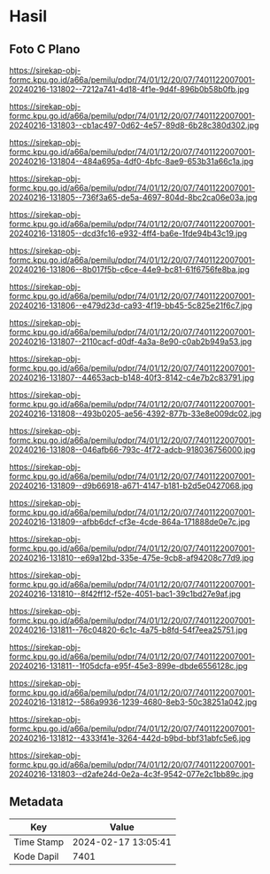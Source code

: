 # Hasil

## Foto C Plano

https://sirekap-obj-formc.kpu.go.id/a66a/pemilu/pdpr/74/01/12/20/07/7401122007001-20240216-131802--7212a741-4d18-4f1e-9d4f-896b0b58b0fb.jpg

https://sirekap-obj-formc.kpu.go.id/a66a/pemilu/pdpr/74/01/12/20/07/7401122007001-20240216-131803--cb1ac497-0d62-4e57-89d8-6b28c380d302.jpg

https://sirekap-obj-formc.kpu.go.id/a66a/pemilu/pdpr/74/01/12/20/07/7401122007001-20240216-131804--484a695a-4df0-4bfc-8ae9-653b31a66c1a.jpg

https://sirekap-obj-formc.kpu.go.id/a66a/pemilu/pdpr/74/01/12/20/07/7401122007001-20240216-131805--736f3a65-de5a-4697-804d-8bc2ca06e03a.jpg

https://sirekap-obj-formc.kpu.go.id/a66a/pemilu/pdpr/74/01/12/20/07/7401122007001-20240216-131805--dcd3fc16-e932-4ff4-ba6e-1fde94b43c19.jpg

https://sirekap-obj-formc.kpu.go.id/a66a/pemilu/pdpr/74/01/12/20/07/7401122007001-20240216-131806--8b017f5b-c6ce-44e9-bc81-61f6756fe8ba.jpg

https://sirekap-obj-formc.kpu.go.id/a66a/pemilu/pdpr/74/01/12/20/07/7401122007001-20240216-131806--e479d23d-ca93-4f19-bb45-5c825e21f6c7.jpg

https://sirekap-obj-formc.kpu.go.id/a66a/pemilu/pdpr/74/01/12/20/07/7401122007001-20240216-131807--2110cacf-d0df-4a3a-8e90-c0ab2b949a53.jpg

https://sirekap-obj-formc.kpu.go.id/a66a/pemilu/pdpr/74/01/12/20/07/7401122007001-20240216-131807--44653acb-b148-40f3-8142-c4e7b2c83791.jpg

https://sirekap-obj-formc.kpu.go.id/a66a/pemilu/pdpr/74/01/12/20/07/7401122007001-20240216-131808--493b0205-ae56-4392-877b-33e8e009dc02.jpg

https://sirekap-obj-formc.kpu.go.id/a66a/pemilu/pdpr/74/01/12/20/07/7401122007001-20240216-131808--046afb66-793c-4f72-adcb-918036756000.jpg

https://sirekap-obj-formc.kpu.go.id/a66a/pemilu/pdpr/74/01/12/20/07/7401122007001-20240216-131809--d9b66918-a671-4147-b181-b2d5e0427068.jpg

https://sirekap-obj-formc.kpu.go.id/a66a/pemilu/pdpr/74/01/12/20/07/7401122007001-20240216-131809--afbb6dcf-cf3e-4cde-864a-171888de0e7c.jpg

https://sirekap-obj-formc.kpu.go.id/a66a/pemilu/pdpr/74/01/12/20/07/7401122007001-20240216-131810--e69a12bd-335e-475e-9cb8-af94208c77d9.jpg

https://sirekap-obj-formc.kpu.go.id/a66a/pemilu/pdpr/74/01/12/20/07/7401122007001-20240216-131810--8f42ff12-f52e-4051-bac1-39c1bd27e9af.jpg

https://sirekap-obj-formc.kpu.go.id/a66a/pemilu/pdpr/74/01/12/20/07/7401122007001-20240216-131811--76c04820-6c1c-4a75-b8fd-54f7eea25751.jpg

https://sirekap-obj-formc.kpu.go.id/a66a/pemilu/pdpr/74/01/12/20/07/7401122007001-20240216-131811--1f05dcfa-e95f-45e3-899e-dbde6556128c.jpg

https://sirekap-obj-formc.kpu.go.id/a66a/pemilu/pdpr/74/01/12/20/07/7401122007001-20240216-131812--586a9936-1239-4680-8eb3-50c38251a042.jpg

https://sirekap-obj-formc.kpu.go.id/a66a/pemilu/pdpr/74/01/12/20/07/7401122007001-20240216-131812--4333f41e-3264-442d-b9bd-bbf31abfc5e6.jpg

https://sirekap-obj-formc.kpu.go.id/a66a/pemilu/pdpr/74/01/12/20/07/7401122007001-20240216-131803--d2afe24d-0e2a-4c3f-9542-077e2c1bb89c.jpg


## Metadata

| Key        | Value               |
| ---------- | ------------------- |
| Time Stamp | 2024-02-17 13:05:41 |
| Kode Dapil | 7401                |



